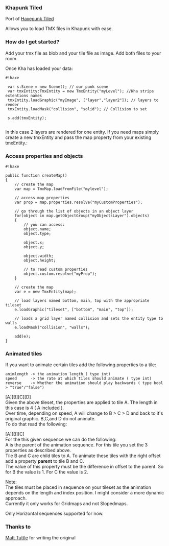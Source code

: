 ### Khapunk Tiled ###

Port of [Haxepunk Tiled](https://github.com/HaxePunk/tiled)

Allows you to load TMX files in Khapunk with ease.

### How do I get started? ###

Add your tmx file as blob and your tile file as image. Add both files to your room.

Once Kha has loaded your data:


```
#!haxe
 
 var s:Scene = new Scene(); // our punk scene
 var tmxEntity:TmxEntity = new TmxEntity("myLevel"); //Kha strips extentions names
 tmxEntity.loadGraphic("myImage", ["layer","layer2"]); // layers to render
 tmxEntity.loadMask("collision", "solid"); // Collision to set

 s.add(tmxEntity);
		
```

In this case 2 layers are rendered for one entity. If you need maps simply create a new tmxEntity and pass the map property from your existing tmxEntity.:

### Access properties and objects ###


```
#!haxe

public function createMap()
{
    // create the map
    var map = TmxMap.loadFromFile("mylevel");

    // access map properties
    var prop = map.properties.resolve("myCustomProperties");

    // go through the list of objects in an object layer
    for(object in map.getObjectGroup("myObjectsLayer").objects)
    {
        // you can access:
        object.name; 
        object.type;

        object.x;
        object.y;

        object.width;
        object.height;

        // to read custom properties
        object.custom.resolve("myProp");
    }

    // create the map
    var e = new TmxEntity(map);

    // load layers named bottom, main, top with the appropriate tileset
    e.loadGraphic("tileset", ["bottom", "main", "top"]);

    // loads a grid layer named collision and sets the entity type to walls
    e.loadMask("collision", "walls");

    add(e);
}
```

### Animated tiles ###

If you want to animate certain tiles add the following properties to a tile:
	
~~~~
animlength -> the animation length ( type int)
speed	   -> the rate at which tiles should animate ( type int)
reverse    -> Whether the animation should play backwards ( type bool > "true"/"false")
~~~~  
  
[A][B][C][D]  
Given the above tileset, the properties are applied to tile A. The length in this case is 4 ( A included ).  
Over time, depending on speed, A will change to B >  C > D and back to it's original graphic. B,C,and D do not animate.  
To do that read the following:  
  
[A][B][C]  
For the this given sequence we can do the following:  
A is the parent of the animation sequence. For this tile you set the 3 properties as described above.  
Tile B and C are child tiles to A. To animate these tiles with the right offset add a property **parent** to tile B and C.  
The value of this property must be the difference in offset to the parent. So for B the value is 1. For C the value is 2.  
 

Note:  
The tiles must be placed in sequence on your tileset as the animation depends on the length and index position. I might consider a more dynamic approach.  
Currently it only works for Gridmaps and not Slopedmaps.
  
Only Horizontal sequences supported for now.

### Thanks to ###

[Matt Tuttle](https://github.com/MattTuttle) for writing the original